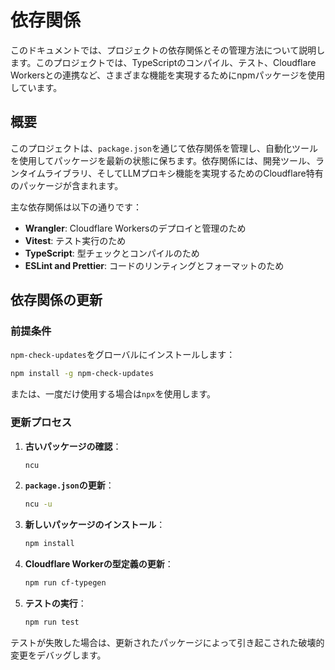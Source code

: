 # 依存関係

このドキュメントでは、プロジェクトの依存関係とその管理方法について説明します。このプロジェクトでは、TypeScriptのコンパイル、テスト、Cloudflare Workersとの連携など、さまざまな機能を実現するためにnpmパッケージを使用しています。

## 概要

このプロジェクトは、`package.json`を通じて依存関係を管理し、自動化ツールを使用してパッケージを最新の状態に保ちます。依存関係には、開発ツール、ランタイムライブラリ、そしてLLMプロキシ機能を実現するためのCloudflare特有のパッケージが含まれます。

主な依存関係は以下の通りです：
- **Wrangler**: Cloudflare Workersのデプロイと管理のため
- **Vitest**: テスト実行のため
- **TypeScript**: 型チェックとコンパイルのため
- **ESLint and Prettier**: コードのリンティングとフォーマットのため

## 依存関係の更新

### 前提条件

`npm-check-updates`をグローバルにインストールします：

```bash
npm install -g npm-check-updates
```

または、一度だけ使用する場合は`npx`を使用します。

### 更新プロセス

1. **古いパッケージの確認**：
   ```bash
   ncu
   ```

2. **`package.json`の更新**：
   ```bash
   ncu -u
   ```

3. **新しいパッケージのインストール**：
   ```bash
   npm install
   ```

4. **Cloudflare Workerの型定義の更新**：
   ```bash
   npm run cf-typegen
   ```

5. **テストの実行**：
   ```bash
   npm run test
   ```

テストが失敗した場合は、更新されたパッケージによって引き起こされた破壊的変更をデバッグします。
